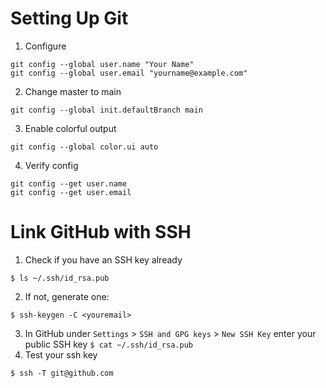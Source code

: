 # Setting Up Git
1. Configure  
```
git config --global user.name "Your Name"
git config --global user.email "yourname@example.com"
```
2. Change master to main
```
git config --global init.defaultBranch main
```
3. Enable colorful output
```
git config --global color.ui auto
```
4. Verify config
```
git config --get user.name
git config --get user.email
```

# Link GitHub with SSH  
1. Check if you have an SSH key already 
```
$ ls ~/.ssh/id_rsa.pub
```
2. If not, generate one: 
```
$ ssh-keygen -C <youremail>
```
3. In GitHub under `Settings` > `SSH and GPG keys` > `New SSH Key` enter your public SSH key `$ cat ~/.ssh/id_rsa.pub`
4. Test your ssh key 
```
$ ssh -T git@github.com
```
